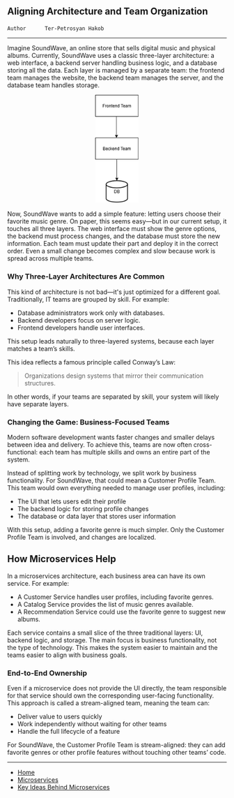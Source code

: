 ## Aligning Architecture and Team Organization

```info
Author      Ter-Petrosyan Hakob
```

---

Imagine SoundWave, an online store that sells digital music and physical albums. Currently, SoundWave uses a classic three-layer architecture: a web interface, a backend server handling business logic, and a database storing all the data. Each layer is managed by a separate team: the frontend team manages the website, the backend team manages the server, and the database team handles storage.

<p align="center">
    <img src="./assets/img2.png" alt="img2" width="100"/>
</p>

Now, SoundWave wants to add a simple feature: letting users choose their favorite music genre. On paper, this seems easy—but in our current setup, it touches all three layers. The web interface must show the genre options, the backend must process changes, and the database must store the new information. Each team must update their part and deploy it in the correct order. Even a small change becomes complex and slow because work is spread across multiple teams.

### Why Three-Layer Architectures Are Common

This kind of architecture is not bad—it's just optimized for a different goal. Traditionally, IT teams are grouped by skill. For example:

- Database administrators work only with databases.
- Backend developers focus on server logic.
- Frontend developers handle user interfaces.

This setup leads naturally to three-layered systems, because each layer matches a team’s skills.

This idea reflects a famous principle called Conway’s Law:

> Organizations design systems that mirror their communication structures.

In other words, if your teams are separated by skill, your system will likely have separate layers.

### Changing the Game: Business-Focused Teams

Modern software development wants faster changes and smaller delays between idea and delivery. To achieve this, teams are now often cross-functional: each team has multiple skills and owns an entire part of the system.

Instead of splitting work by technology, we split work by business functionality. For SoundWave, that could mean a Customer Profile Team. This team would own everything needed to manage user profiles, including:

- The UI that lets users edit their profile
- The backend logic for storing profile changes
- The database or data layer that stores user information

With this setup, adding a favorite genre is much simpler. Only the Customer Profile Team is involved, and changes are localized.

## How Microservices Help

In a microservices architecture, each business area can have its own service. For example:

- A Customer Service handles user profiles, including favorite genres.
- A Catalog Service provides the list of music genres available.
- A Recommendation Service could use the favorite genre to suggest new albums.

Each service contains a small slice of the three traditional layers: UI, backend logic, and storage. The main focus is business functionality, not the type of technology. This makes the system easier to maintain and the teams easier to align with business goals.

### End-to-End Ownership

Even if a microservice does not provide the UI directly, the team responsible for that service should own the corresponding user-facing functionality. This approach is called a stream-aligned team, meaning the team can:

- Deliver value to users quickly
- Work independently without waiting for other teams
- Handle the full lifecycle of a feature

For SoundWave, the Customer Profile Team is stream-aligned: they can add favorite genres or other profile features without touching other teams’ code.

---

- [Home](./../../README.md)
- [Microservices](./../tutorials.md)
- [Key Ideas Behind Microservices](./2_Key_Ideas_Behind_Microservices.md)